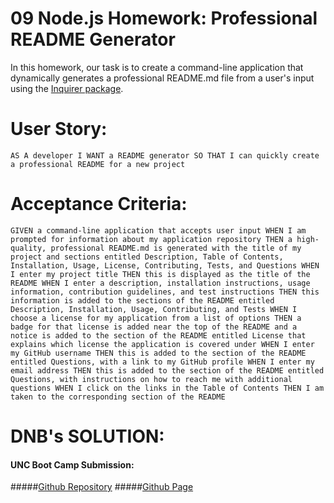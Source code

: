 # 09 Node.js Homework: Professional README Generator

In this homework, our task is to create a command-line application that dynamically generates a professional README.md file from a user's input using the [Inquirer package](https://www.npmjs.com/package/inquirer).

# User Story:

    AS A developer I WANT a README generator SO THAT I can quickly create a professional README for a new project

# Acceptance Criteria:

    GIVEN a command-line application that accepts user input WHEN I am prompted for information about my application repository THEN a high-quality, professional README.md is generated with the title of my project and sections entitled Description, Table of Contents, Installation, Usage, License, Contributing, Tests, and Questions WHEN I enter my project title THEN this is displayed as the title of the README WHEN I enter a description, installation instructions, usage information, contribution guidelines, and test instructions THEN this information is added to the sections of the README entitled Description, Installation, Usage, Contributing, and Tests WHEN I choose a license for my application from a list of options THEN a badge for that license is added near the top of the README and a notice is added to the section of the README entitled License that explains which license the application is covered under WHEN I enter my GitHub username THEN this is added to the section of the README entitled Questions, with a link to my GitHub profile WHEN I enter my email address THEN this is added to the section of the README entitled Questions, with instructions on how to reach me with additional questions WHEN I click on the links in the Table of Contents THEN I am taken to the corresponding section of the README

# DNB's SOLUTION:
#### UNC Boot Camp Submission: 
#####[Github Repository](https://github.com/DionneNoellaBarretto/09--Professional_ReadME_Node.Js) 
#####[Github Page](https://dionnenoellabarretto.github.io/09--Professional_ReadME_Node.Js/)

